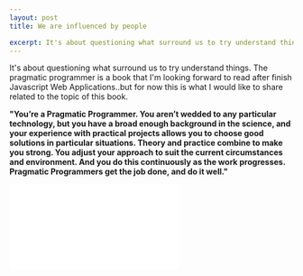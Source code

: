 ```yaml
---
layout: post
title: We are influenced by people

excerpt: It's about questioning what surround us to try understand things. The pragmatic programmer is a book that I'm looking forward to read after finish Javascript Web Applications..but for now this is what I would like to share related to the topic of this book.
---
```


It's about questioning what surround us to try understand things. The pragmatic programmer is a book that I'm looking forward to read after finish Javascript Web Applications..but for now this is what I would like to share related to the topic of this book.

<strong>"You’re a Pragmatic Programmer. You aren’t wedded to any particular technology, but you have a broad enough background in the science, and your experience with practical projects allows you to choose good solutions in particular situations. Theory and practice combine to make you strong. You adjust your approach to suit the current circumstances and environment. And you do this continuously as the work progresses. Pragmatic Programmers get the job done, and do it well."</strong>

<div class="fluidMedia">
    <iframe src="//www.youtube.com/embed/vPj4zxhy8wI" frameborder="0" allowfullscreen="allowfullscreen"> </iframe>
</div>